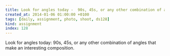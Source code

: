 ```yaml
---
title: Look for angles today -  90s, 45s, or any other combination of angles that make an interesting composition.
created_at: 2014-01-06 01:00:00 +0100
tags: [daily, assignment, photo, shoot, ds128]
kind: assignment
index: 128
---
```


Look for angles today: 90s, 45s, or any other combination of angles that make an interesting composition.
